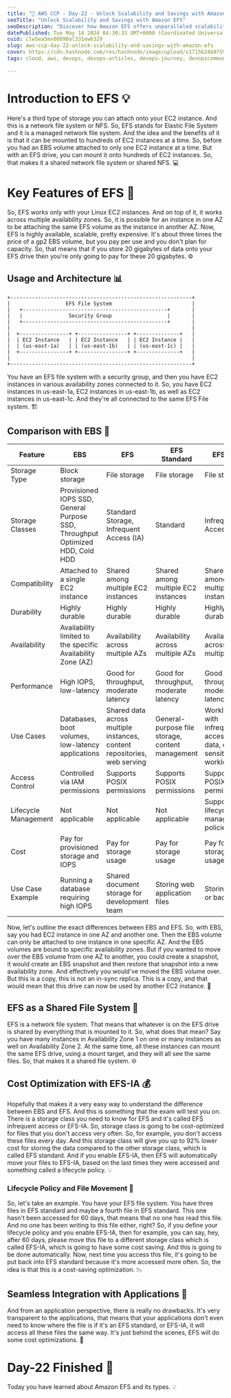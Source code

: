 ```yaml
---
title: "🌟 AWS CCP - Day-22 - Unlock Scalability and Savings with Amazon EFS 🌟"
seoTitle: "Unlock Scalability and Savings with Amazon EFS"
seoDescription: "Discover how Amazon EFS offers unparalleled scalability and cost efficiency for your storage needs. Learn about EFS-IA and its potential and save up to 92%."
datePublished: Tue May 14 2024 04:30:33 GMT+0000 (Coordinated Universal Time)
cuid: clw5wa5mx00090al331ew6329
slug: aws-ccp-day-22-unlock-scalability-and-savings-with-amazon-efs
cover: https://cdn.hashnode.com/res/hashnode/image/upload/v1715624607590/00df3f73-9904-4bdc-87fd-db9670bde584.jpeg
tags: cloud, aws, devops, devops-articles, devops-journey, devopscommunity

---
```


# Introduction to EFS 💡

Here's a third type of storage you can attach onto your EC2 instance. And this is a network file system or NFS. So, EFS stands for Elastic File System and it is a managed network file system. And the idea and the benefits of it is that it can be mounted to hundreds of EC2 instances at a time. So, before you had an EBS volume attached to only one EC2 instance at a time. But with an EFS drive, you can mount it onto hundreds of EC2 instances. So, that makes it a shared network file system or shared NFS. 💻

# Key Features of EFS 🚀

So, EFS works only with your Linux EC2 instances. And on top of it, it works across multiple availability zones. So, it is possible for an instance in one AZ to be attaching the same EFS volume as the instance in another AZ. Now, EFS is highly available, scalable, pretty expensive. It's about three times the price of a gp2 EBS volume, but you pay per use and you don't plan for capacity. So, that means that if you store 20 gigabytes of data onto your EFS drive then you're only going to pay for these 20 gigabytes. ⚙️

## Usage and Architecture 📊

```
+-----------------------------------------------------------+
|                  EFS File System                          |
|   +-----------------------------------------------+       |
|   |               Security Group                  |       |
|   +-----------------------------------------------+       |
|                                                           |
|  +----------------+ +----------------+ +--------------+   |
|  | EC2 Instance   | | EC2 Instance   | | EC2 Instance |   |
|  | (us-east-1a)   | | (us-east-1b)   | | (us-east-1c) |   |
|  +----------------+ +----------------+ +--------------+   |
|                                                           |
+-----------------------------------------------------------+
```

You have an EFS file system with a security group, and then you have EC2 instances in various availability zones connected to it. So, you have EC2 instances in us-east-1a, EC2 instances in us-east-1b, as well as EC2 instances in us-east-1c. And they're all connected to the same EFS File system. 🏗️

## Comparison with EBS 🔄

|         Feature         |             EBS                |             EFS                |          EFS Standard          |            EFS (IA)           |
|-------------------------|--------------------------------|--------------------------------|--------------------------------|-------------------------------|
|      Storage Type       |         Block storage          |         File storage           |         File storage           |         File storage         |
|    Storage Classes      | Provisioned IOPS SSD, General Purpose SSD, Throughput Optimized HDD, Cold HDD | Standard Storage, Infrequent Access (IA) | Standard                  | Infrequent Access (IA)       |
|    Compatibility        | Attached to a single EC2 instance | Shared among multiple EC2 instances | Shared among multiple EC2 instances | Shared among multiple EC2 instances |
|        Durability       |        Highly durable          |        Highly durable          |        Highly durable          |        Highly durable        |
|      Availability       | Availability limited to the specific Availability Zone (AZ) | Availability across multiple AZs | Availability across multiple AZs | Availability across multiple AZs |
|      Performance        |    High IOPS, low-latency      |    Good for throughput, moderate latency |    Good for throughput, moderate latency |    Good for throughput, moderate latency |
|       Use Cases         | Databases, boot volumes, low-latency applications | Shared data across multiple instances, content repositories, web serving | General-purpose file storage, content management | Workloads with infrequently accessed data, cost-sensitive workloads |
|     Access Control      |        Controlled via IAM permissions |        Supports POSIX permissions |        Supports POSIX permissions |        Supports POSIX permissions |
| Lifecycle Management    |        Not applicable          |        Not applicable          |        Not applicable          | Supports lifecycle management policies |
|           Cost          | Pay for provisioned storage and IOPS | Pay for storage usage         | Pay for storage usage         | Pay for storage usage         |
|    Use Case Example     | Running a database requiring high IOPS | Shared document storage for development team | Storing web application files | Storing logs or backups     |

Now, let's outline the exact differences between EBS and EFS. So, with EBS, say you had EC2 instance in one AZ and another one. Then the EBS volume can only be attached to one instance in one specific AZ. And the EBS volumes are bound to specific availability zones. But if you wanted to move over the EBS volume from one AZ to another, you could create a snapshot, it would create an EBS snapshot and then restore that snapshot into a new availability zone. And effectively you would've moved the EBS volume over. But this is a copy, this is not an in-sync replica. This is a copy, and that would mean that this drive can now be used by another EC2 instance. 🔄

## EFS as a Shared File System 📂

EFS is a network file system. That means that whatever is on the EFS drive is shared by everything that is mounted to it. So, what does that mean? Say you have many instances in Availability Zone 1 on one or many instances as well on Availability Zone 2. At the same time, all these instances can mount the same EFS drive, using a mount target, and they will all see the same files. So, that makes it a shared file system. 🌐

## Cost Optimization with EFS-IA 💰

Hopefully that makes it a very easy way to understand the difference between EBS and EFS. And this is something that the exam will test you on. There is a storage class you need to know for EFS and it's called EFS infrequent access or EFS-IA. So, storage class is going to be cost-optimized for files that you don't access very often. So, for example, you don't access these files every day. And this storage class will give you up to 92% lower cost for storing the data compared to the other storage class, which is called EFS standard. And if you enable EFS-IA, then EFS will automatically move your files to EFS-IA, based on the last times they were accessed and something called a lifecycle policy. 💡

### Lifecycle Policy and File Movement 🔄

So, let's take an example. You have your EFS file system. You have three files in EFS standard and maybe a fourth file in EFS standard. This one hasn't been accessed for 60 days, that means that no one has read this file. And no one has been writing to this file either, right? So, if you define your lifecycle policy and you enable EFS-IA, then for example, you can say, hey, after 60 days, please move this file to a different storage class which is called EFS-IA, which is going to have some cost saving. And this is going to be done automatically. Now, next time you access this file, it's going to be put back into EFS standard because it's more accessed more often. So, the idea is that this is a cost-saving optimization. 📉

## Seamless Integration with Applications 🚀

And from an application perspective, there is really no drawbacks. It's very transparent to the applications, that means that your applications don't even need to know where the file is if it's an EFS standard, or EFS-IA, it will access all these files the same way. It's just behind the scenes, EFS will do some cost optimizations. 🔄

# Day-22 Finished 🎉
Today you have learned about Amazon EFS and its types. 💡